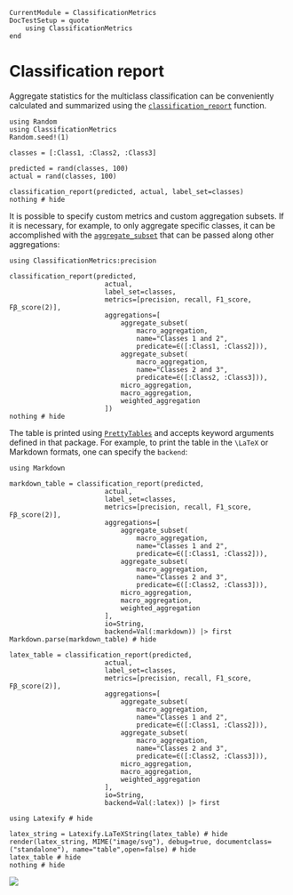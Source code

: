 ```@meta
CurrentModule = ClassificationMetrics
DocTestSetup = quote
    using ClassificationMetrics
end
```

# Classification report

Aggregate statistics for the multiclass classification can be conveniently calculated and summarized using the [`classification_report`](@ref) function. 

```@setup 1
using Random
using ClassificationMetrics
Random.seed!(1)

```

```@example 1
classes = [:Class1, :Class2, :Class3]

predicted = rand(classes, 100)
actual = rand(classes, 100)

classification_report(predicted, actual, label_set=classes)
nothing # hide
```

It is possible to specify custom metrics and custom aggregation subsets. If it is necessary, for example, to only aggregate specific classes, it can be accomplished with the [`aggregate_subset`](@ref) that can be passed along other aggregations:


```@example 1
using ClassificationMetrics:precision

classification_report(predicted, 
                        actual, 
                        label_set=classes,
                        metrics=[precision, recall, F1_score, Fβ_score(2)],
                        aggregations=[
                            aggregate_subset(
                                macro_aggregation, 
                                name="Classes 1 and 2", 
                                predicate=∈([:Class1, :Class2])),
                            aggregate_subset(
                                macro_aggregation, 
                                name="Classes 2 and 3", 
                                predicate=∈([:Class2, :Class3])),
                            micro_aggregation,
                            macro_aggregation,
                            weighted_aggregation
                        ])
nothing # hide
```

The table is printed using [`PrettyTables`](https://github.com/ronisbr/PrettyTables.jl) and accepts keyword arguments defined in that package. For example, to print the table in the ``\LaTeX`` or Markdown formats, one can specify the `backend`:

```@example 1
using Markdown

markdown_table = classification_report(predicted, 
                        actual, 
                        label_set=classes,
                        metrics=[precision, recall, F1_score, Fβ_score(2)],
                        aggregations=[
                            aggregate_subset(
                                macro_aggregation, 
                                name="Classes 1 and 2", 
                                predicate=∈([:Class1, :Class2])),
                            aggregate_subset(
                                macro_aggregation, 
                                name="Classes 2 and 3", 
                                predicate=∈([:Class2, :Class3])),
                            micro_aggregation,
                            macro_aggregation,
                            weighted_aggregation
                        ],
                        io=String,
                        backend=Val(:markdown)) |> first
Markdown.parse(markdown_table) # hide
```



```@example 1
latex_table = classification_report(predicted, 
                        actual, 
                        label_set=classes,
                        metrics=[precision, recall, F1_score, Fβ_score(2)],
                        aggregations=[
                            aggregate_subset(
                                macro_aggregation, 
                                name="Classes 1 and 2", 
                                predicate=∈([:Class1, :Class2])),
                            aggregate_subset(
                                macro_aggregation, 
                                name="Classes 2 and 3", 
                                predicate=∈([:Class2, :Class3])),
                            micro_aggregation,
                            macro_aggregation,
                            weighted_aggregation
                        ],
                        io=String,
                        backend=Val(:latex)) |> first

using Latexify # hide

latex_string = Latexify.LaTeXString(latex_table) # hide
render(latex_string, MIME("image/svg"), debug=true, documentclass=("standalone"), name="table",open=false) # hide
latex_table # hide
nothing # hide
```
![](table.svg)
